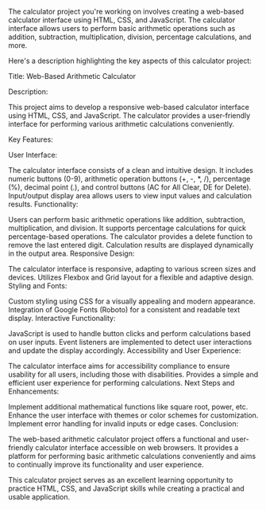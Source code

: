 The calculator project you're working on involves creating a web-based calculator interface using HTML, CSS, and JavaScript. The calculator interface allows users to perform basic arithmetic operations such as addition, subtraction, multiplication, division, percentage calculations, and more.

Here's a description highlighting the key aspects of this calculator project:

Title: Web-Based Arithmetic Calculator

Description:

This project aims to develop a responsive web-based calculator interface using HTML, CSS, and JavaScript. The calculator provides a user-friendly interface for performing various arithmetic calculations conveniently.

Key Features:

User Interface:

The calculator interface consists of a clean and intuitive design.
It includes numeric buttons (0-9), arithmetic operation buttons (+, -, *, /), percentage (%), decimal point (.), and control buttons (AC for All Clear, DE for Delete).
Input/output display area allows users to view input values and calculation results.
Functionality:

Users can perform basic arithmetic operations like addition, subtraction, multiplication, and division.
It supports percentage calculations for quick percentage-based operations.
The calculator provides a delete function to remove the last entered digit.
Calculation results are displayed dynamically in the output area.
Responsive Design:

The calculator interface is responsive, adapting to various screen sizes and devices.
Utilizes Flexbox and Grid layout for a flexible and adaptive design.
Styling and Fonts:

Custom styling using CSS for a visually appealing and modern appearance.
Integration of Google Fonts (Roboto) for a consistent and readable text display.
Interactive Functionality:

JavaScript is used to handle button clicks and perform calculations based on user inputs.
Event listeners are implemented to detect user interactions and update the display accordingly.
Accessibility and User Experience:

The calculator interface aims for accessibility compliance to ensure usability for all users, including those with disabilities.
Provides a simple and efficient user experience for performing calculations.
Next Steps and Enhancements:

Implement additional mathematical functions like square root, power, etc.
Enhance the user interface with themes or color schemes for customization.
Implement error handling for invalid inputs or edge cases.
Conclusion:

The web-based arithmetic calculator project offers a functional and user-friendly calculator interface accessible on web browsers. It provides a platform for performing basic arithmetic calculations conveniently and aims to continually improve its functionality and user experience.

This calculator project serves as an excellent learning opportunity to practice HTML, CSS, and JavaScript skills while creating a practical and usable application.
